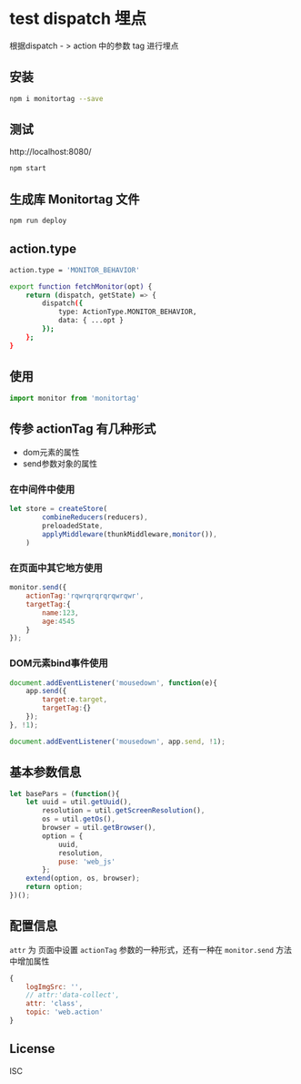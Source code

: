 # test dispatch 埋点

根据dispatch - > action 中的参数 tag 进行埋点


## 安装

```bash
npm i monitortag --save
```

## 测试

http://localhost:8080/

```bash
npm start
```

## 生成库 Monitortag 文件

```bash
npm run deploy
```

## action.type
```bash
action.type = 'MONITOR_BEHAVIOR'

export function fetchMonitor(opt) {
    return (dispatch, getState) => {
        dispatch({
            type: ActionType.MONITOR_BEHAVIOR,
            data: { ...opt }
        });
    };
}

```


## 使用

```js
import monitor from 'monitortag'
```

## 传参 actionTag 有几种形式

- dom元素的属性
- send参数对象的属性

### 在中间件中使用

```js
let store = createStore(
        combineReducers(reducers),
        preloadedState,
        applyMiddleware(thunkMiddleware,monitor()),
    )
```

### 在页面中其它地方使用

```js
monitor.send({
    actionTag:'rqwrqrqrqrqwrqwr',
    targetTag:{
        name:123,
        age:4545
    }
});
```

### DOM元素bind事件使用

```js
document.addEventListener('mousedown', function(e){
    app.send({
        target:e.target,
        targetTag:{}
    });
}, !1);
```

```js
document.addEventListener('mousedown', app.send, !1);
```

## 基本参数信息

```js
let basePars = (function(){
    let uuid = util.getUuid(),
        resolution = util.getScreenResolution(),
        os = util.getOs(),
        browser = util.getBrowser(),
        option = {
            uuid,
            resolution,
            puse: 'web_js'
        };
    extend(option, os, browser);
    return option;
})();
```

## 配置信息

`attr` 为 页面中设置 `actionTag` 参数的一种形式，还有一种在  `monitor.send` 方法 中增加属性

```js
{
    logImgSrc: '',
    // attr:'data-collect',
    attr: 'class',
    topic: 'web.action'
}
```

## License

ISC
